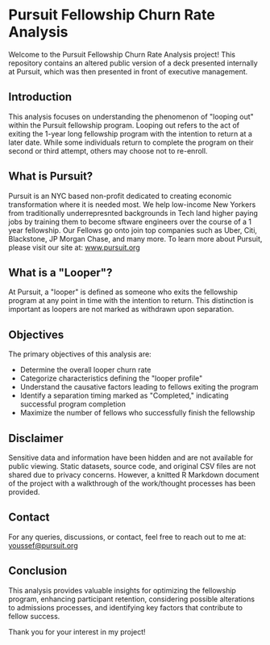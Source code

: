 # Pursuit Fellowship Churn Rate Analysis

Welcome to the Pursuit Fellowship Churn Rate Analysis project! This repository contains an altered public version of a deck presented internally at Pursuit, which was then presented in front of executive management. 

## Introduction

This analysis focuses on understanding the phenomenon of "looping out" within the Pursuit fellowship program. Looping out refers to the act of exiting the 1-year long fellowship program with the intention to return at a later date. While some individuals return to complete the program on their second or third attempt, others may choose not to re-enroll.

## What is Pursuit?

Pursuit is an NYC based non-profit dedicated to creating economic transformation where it is needed most. We help low-income New Yorkers from traditionally underrepresnted backgrounds in Tech land higher paying jobs by training them to become sftware engineers over the course of a 1 year fellowship. Our Fellows go onto join top companies such as Uber, Citi, Blackstone, JP Morgan Chase, and many more. To learn more about Pursuit, please visit our site at: www.pursuit.org

## What is a "Looper"?

At Pursuit, a "looper" is defined as someone who exits the fellowship program at any point in time with the intention to return. This distinction is important as loopers are not marked as withdrawn upon separation. 

## Objectives

The primary objectives of this analysis are:

- Determine the overall looper churn rate
- Categorize characteristics defining the "looper profile"
- Understand the causative factors leading to fellows exiting the program
- Identify a separation timing marked as "Completed," indicating successful program completion
- Maximize the number of fellows who successfully finish the fellowship

## Disclaimer

Sensitive data and information have been hidden and are not available for public viewing. Static datasets, source code, and original CSV files are not shared due to privacy concerns. However, a knitted R Markdown document of the project with a walkthrough of the work/thought processes has been provided.

## Contact

For any queries, discussions, or contact, feel free to reach out to me at: youssef@pursuit.org

## Conclusion

This analysis provides valuable insights for optimizing the fellowship program, enhancing participant retention, considering possible alterations to admissions processes, and identifying key factors that contribute to fellow success.

Thank you for your interest in my project!

